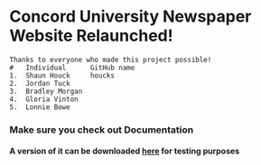 # Concord University Newspaper Website Relaunched!

	Thanks to everyone who made this project possible!
	#	Individual		GitHub name
	1. 	Shaun Houck		houcks
	2. 	Jordan Tuck	
	3. 	Bradley Morgan	
	4. 	Gloria Vinton	
	5. 	Lonnie Bowe	
	
### Make sure you check out Documentation

#### A version of it can be downloaded [here](https://drive.google.com/file/d/1x8Q8JOBWiilLtmGGH9VWOHZoV4UjSEG-/view?usp=sharing) for testing purposes
